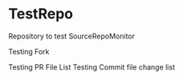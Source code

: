# TestRepo
Repository to test SourceRepoMonitor

Testing Fork

Testing PR File List
Testing Commit file change list

